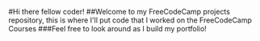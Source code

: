#Hi there fellow coder!
##Welcome to my FreeCodeCamp projects repository, this is where I'll put code that I worked on the FreeCodeCamp Courses
###Feel free to look around as I build my portfolio!
